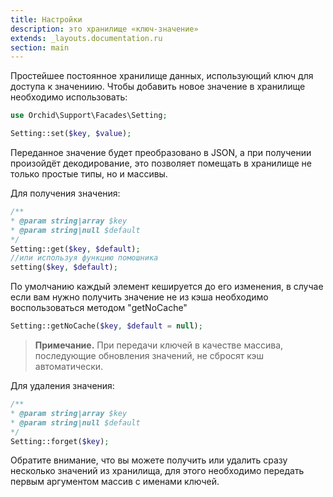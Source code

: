 ```yaml
---
title: Настройки
description: это хранилище «ключ-значение»
extends: _layouts.documentation.ru
section: main
---
```


Простейшее постоянное хранилище данных, использующий ключ для доступа к значениию. 
Чтобы добавить новое значение в хранилище необходимо использовать:

```php
use Orchid\Support\Facades\Setting;

Setting::set($key, $value);
```

Переданное значение будет преобразовано в JSON, а при получении произойдёт декодирование, это позволяет помещать в хранилище не только простые типы, но и массивы.

Для получения значения:
```php
/**
* @param string|array $key
* @param string|null $default
*/
Setting::get($key, $default);
//или используя функцию помошника
setting($key, $default);
```

По умолчанию каждый элемент кешируется до его изменения, в случае если вам нужно получить значение не из кэша необходимо воспользоваться методом "getNoCache"

```php
Setting::getNoCache($key, $default = null);
```

> **Примечание.** При передачи ключей в качестве массива, последующие обновления значений, не сбросят кэш автоматически.

Для удаления значения:

```php
/**
* @param string|array $key
* @param string|null $default
*/
Setting::forget($key);
```

Обратите внимание, что вы можете получить или удалить сразу несколько значений из хранилища, для этого необходимо передать первым аргументом массив с именами ключей.


